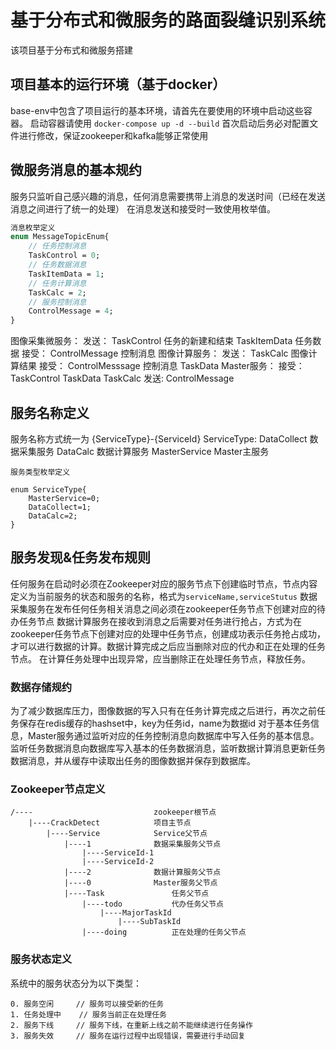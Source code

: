 # 基于分布式和微服务的路面裂缝识别系统

该项目基于分布式和微服务搭建

## 项目基本的运行环境（基于docker）

base-env中包含了项目运行的基本环境，请首先在要使用的环境中启动这些容器。
启动容器请使用 `docker-compose up -d --build`
首次启动后务必对配置文件进行修改，保证zookeeper和kafka能够正常使用

## 微服务消息的基本规约

服务只监听自己感兴趣的消息，任何消息需要携带上消息的发送时间（已经在发送消息之间进行了统一的处理）
在消息发送和接受时一致使用枚举值。

```protobuf
消息枚举定义
enum MessageTopicEnum{
	// 任务控制消息
	TaskControl = 0;
	// 任务数据消息
	TaskItemData = 1;
	// 任务计算消息
	TaskCalc = 2;
	// 服务控制消息
	ControlMessage = 4;
}
```

图像采集微服务：
	发送：
	TaskControl	任务的新建和结束
	TaskItemData	任务数据
	接受：
	ControlMessage	控制消息
图像计算服务：
	发送：
	TaskCalc	图像计算结果
	接受：
	ControlMesssage	控制消息
	TaskData
Master服务：
	接受：
	TaskControl
	TaskData
	TaskCalc
	发送:
	ControlMessage

## 服务名称定义

服务名称方式统一为 {ServiceType}-{ServiceId}
ServiceType:
	DataCollect		数据采集服务
	DataCalc		数据计算服务
	MasterService	Master主服务

```
服务类型枚举定义

enum ServiceType{
	MasterService=0;
	DataCollect=1;
	DataCalc=2;
}
```

## 服务发现&任务发布规则

任何服务在启动时必须在Zookeeper对应的服务节点下创建临时节点，节点内容定义为当前服务的状态和服务的名称，格式为`serviceName,serviceStutus`
数据采集服务在发布任何任务相关消息之间必须在zookeeper任务节点下创建对应的待办任务节点
数据计算服务在接收到消息之后需要对任务进行抢占，方式为在zookeeper任务节点下创建对应的处理中任务节点，创建成功表示任务抢占成功，才可以进行数据的计算。数据计算完成之后应当删除对应的代办和正在处理的任务节点。
在计算任务处理中出现异常，应当删除正在处理任务节点，释放任务。

### 数据存储规约

为了减少数据库压力，图像数据的写入只有在任务计算完成之后进行，再次之前任务保存在redis缓存的hashset中，key为任务id，name为数据id
对于基本任务信息，Master服务通过监听对应的任务控制消息向数据库中写入任务的基本信息。监听任务数据消息向数据库写入基本的任务数据消息，监听数据计算消息更新任务数据消息，并从缓存中读取出任务的图像数据并保存到数据库。
	
### Zookeeper节点定义

	/----							zookeeper根节点
		|----CrackDetect			项目主节点
			|----Service			Service父节点
				|----1				数据采集服务父节点
					|----ServiceId-1
					|----ServiceId-2
				|----2				数据计算服务父节点
				|----0				Master服务父节点
				|----Task				任务父节点
					|----todo			代办任务父节点
						|----MajorTaskId
							|----SubTaskId
					|----doing			正在处理的任务父节点

### 服务状态定义

系统中的服务状态分为以下类型：

	0. 服务空闲		// 服务可以接受新的任务
	1. 任务处理中	// 服务当前正在处理任务
	2. 服务下线		// 服务下线，在重新上线之前不能继续进行任务操作
	3. 服务失效		// 服务在运行过程中出现错误，需要进行手动回复
